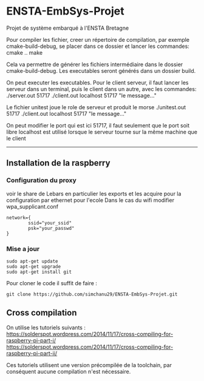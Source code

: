 # ENSTA-EmbSys-Projet
Projet de système embarqué à l'ENSTA Bretagne

Pour compiler les fichier, creer un répertoire de compilation, 
par exemple cmake-build-debug, se placer dans ce dossier
et lancer les commandes:
cmake ..
make

Cela va permettre de générer les fichiers intermédiaire dans le dossier cmake-build-debug.
Les executables seront générés dans un dossier build.

On peut executer les executables. Pour le client serveur, 
il faut lancer les serveur dans un terminal, puis le client dans un autre,
avec les commandes:
./server.out 51717
./client.out localhost 51717 "le message..."

Le fichier unitest joue le role de serveur et produit le morse
./unitest.out 51717
./client.out localhost 51717 "le message..."


On peut modifier le port qui est ici 51717, il faut seulement que le port soit libre
localhost est utilisé lorsque le serveur tourne sur la même machine que le client

___

## Installation de la raspberry
### Configuration du proxy
voir le share de Lebars en particulier les exports et les acquire pour la configuration par ethernet pour l'ecole
Dans le cas du wifi modifier wpa_supplicant.conf 
```
network={
        ssid="your_ssid"
        psk="your_passwd"
}
```

### Mise a jour  
```
sudo apt-get update  
sudo apt-get upgrade
sudo apt-get install git 
```
Pour cloner le code il suffit de faire : 
```
git clone https://github.com/simchanu29/ENSTA-EmbSys-Projet.git
```
## Cross compilation
On utilise les tutoriels suivants :  
https://solderspot.wordpress.com/2014/11/17/cross-compiling-for-raspberry-pi-part-i/  
https://solderspot.wordpress.com/2014/11/17/cross-compiling-for-raspberry-pi-part-ii/  

Ces tutoriels utilisent une version précompilée de la toolchain, par conséquent aucune compilation n'est nécessaire.

